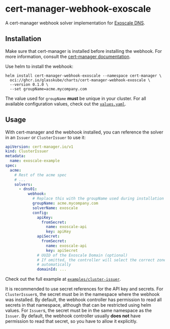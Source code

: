 # cert-manager-webhook-exoscale

A cert-manager webhook solver implementation for [Exoscale DNS](https://www.exoscale.com/dns/).

## Installation

Make sure that cert-manager is installed before installing the webhook.
For more information, consult the [cert-manager documentation](https://cert-manager.io/docs/installation/).

Use helm to install the webhook:

<!-- x-release-please-start-version -->

```shell
helm install cert-manager-webhook-exoscale --namespace cert-manager \
  oci://ghcr.io/glasskube/charts/cert-manager-webhook-exoscale \
  --version 0.1.0 \
  --set groupName=acme.mycompany.com
```

<!-- x-release-please-end -->

The value used for `groupName` **must** be unique in your cluster.
For all available configuration values, check out the [`values.yaml`](./deploy/cert-manager-webhook-exoscale/values.yaml).

## Usage

With cert-manager and the webhook installed, you can reference the solver in an `Issuer` or `ClusterIssuer` to use it:

```yaml
apiVersion: cert-manager.io/v1
kind: ClusterIssuer
metadata:
  name: exoscale-example
spec:
  acme:
    # Rest of the acme spec
    # ...
    solvers:
      - dns01:
          webhook:
            # Replace this with the groupName used during installation
            groupName: acme.mycompany.com
            solverName: exoscale
            config:
              apiKey:
                fromSecret:
                  name: exoscale-api
                  key: apiKey
              apiSecret:
                fromSecret:
                  name: exoscale-api
                  key: apiSecret
              # UUID of the Exoscale Domain (optional)
              # If omitted, the controller will select the correct zone
              # automatically
              domainId: ...
```

Check out the full example at [`examples/cluster-issuer`](./examples/cluster-issuer).

It is recommended to use secret references for the API key and secrets.
For `ClusterIssuer`s, the secret must be in the namespace where the webhook was installed.
By default, the webhook controller has permission to read all secrets in that namespace, although that can be restricted using helm values.
For `Issuer`s, the secret must be in the same namespace as the `Issuer`.
By default, the webhook controller usually **does not** have permission to read that secret, so you have to allow it explicitly.
